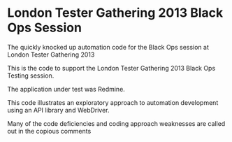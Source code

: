 London Tester Gathering 2013 Black Ops Session
===============

The quickly knocked up automation code for the Black Ops session at London Tester Gathering 2013

This is the code to support the London Tester Gathering 2013 Black Ops Testing session.

The application under test was Redmine.

This code illustrates an exploratory approach to automation development using an API library and WebDriver.

Many of the code deficiencies and coding approach weaknesses are called out in the copious comments
